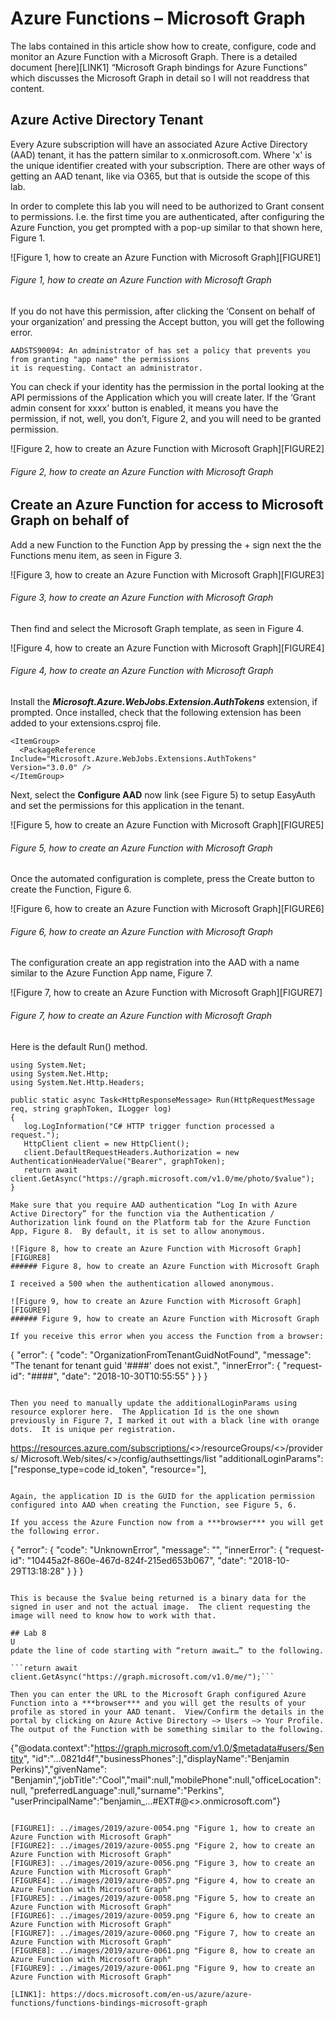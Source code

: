 
# Azure Functions – Microsoft Graph

The labs contained in this article show how to create, configure, code and monitor an Azure Function with a Microsoft Graph.  There is a detailed document [here][LINK1] “Microsoft Graph bindings for Azure Functions” which discusses the Microsoft Graph in detail so I will not readdress that content.

## Azure Active Directory Tenant

Every Azure subscription will have an associated Azure Active Directory (AAD) tenant, it has the pattern similar to x.onmicrosoft.com.  Where 'x' is the unique identifier created with your subscription.  There are other ways of getting an AAD tenant, like via O365, but that is outside the scope of this lab.

In order to complete this lab you will need to be authorized to Grant consent to permissions.  I.e. the first time you are authenticated, after configuring the Azure Function, you get prompted with a pop-up similar to that shown here, Figure 1.

![Figure 1, how to create an Azure Function with Microsoft Graph][FIGURE1]
###### Figure 1, how to create an Azure Function with Microsoft Graph

If you do not have this permission, after clicking the ‘Consent on behalf of your organization’ and pressing the Accept button, you will get the following error.

```
AADSTS90094: An administrator of has set a policy that prevents you from granting "app name" the permissions 
it is requesting. Contact an administrator.
```

You can check if your identity has the permission in the portal looking at the API permissions of the Application which you will create later.  If the ‘Grant admin consent for xxxx’ button is enabled, it means you have the permission, if not, well, you don’t, Figure 2, and you will need to be granted permission.

![Figure 2, how to create an Azure Function with Microsoft Graph][FIGURE2]
###### Figure 2, how to create an Azure Function with Microsoft Graph

## Create an Azure Function for access to Microsoft Graph on behalf of

Add a new Function to the Function App by pressing the + sign next the the Functions menu item, as seen in Figure 3.

![Figure 3, how to create an Azure Function with Microsoft Graph][FIGURE3]
###### Figure 3, how to create an Azure Function with Microsoft Graph

Then find and select the Microsoft Graph template, as seen in Figure 4.

![Figure 4, how to create an Azure Function with Microsoft Graph][FIGURE4]
###### Figure 4, how to create an Azure Function with Microsoft Graph

Install the ***Microsoft.Azure.WebJobs.Extension.AuthTokens*** extension, if prompted.  Once installed, check that the following extension has been added to your extensions.csproj file.

```
<ItemGroup>
  <PackageReference Include="Microsoft.Azure.WebJobs.Extensions.AuthTokens" Version="3.0.0" />
</ItemGroup>
```

Next, select the **Configure AAD** now link (see Figure 5) to setup EasyAuth and set the permissions for this application in the tenant.

![Figure 5, how to create an Azure Function with Microsoft Graph][FIGURE5]
###### Figure 5, how to create an Azure Function with Microsoft Graph

Once the automated configuration is complete, press the Create button to create the Function, Figure 6.

![Figure 6, how to create an Azure Function with Microsoft Graph][FIGURE6]
###### Figure 6, how to create an Azure Function with Microsoft Graph

The configuration create an app registration into the AAD with a name similar to the Azure Function App name, Figure 7.

![Figure 7, how to create an Azure Function with Microsoft Graph][FIGURE7]
###### Figure 7, how to create an Azure Function with Microsoft Graph

Here is the default Run() method.

```
using System.Net; 
using System.Net.Http; 
using System.Net.Http.Headers;
 
public static async Task<HttpResponseMessage> Run(HttpRequestMessage req, string graphToken, ILogger log)
{
   log.LogInformation("C# HTTP trigger function processed a request."); 
   HttpClient client = new HttpClient();
   client.DefaultRequestHeaders.Authorization = new AuthenticationHeaderValue("Bearer", graphToken);
   return await client.GetAsync("https://graph.microsoft.com/v1.0/me/photo/$value");
}

Make sure that you require AAD authentication “Log In with Azure Active Directory” for the function via the Authentication / Authorization link found on the Platform tab for the Azure Function App, Figure 8.  By default, it is set to allow anonymous.

![Figure 8, how to create an Azure Function with Microsoft Graph][FIGURE8]
###### Figure 8, how to create an Azure Function with Microsoft Graph

I received a 500 when the authentication allowed anonymous.

![Figure 9, how to create an Azure Function with Microsoft Graph][FIGURE9]
###### Figure 9, how to create an Azure Function with Microsoft Graph

If you receive this error when you access the Function from a browser:

```
{
   "error": {
     "code": "OrganizationFromTenantGuidNotFound",
     "message": "The tenant for tenant guid '####' does not exist.",
     "innerError": {
        "request-id": "####",
        "date": "2018-10-30T10:55:55"
     }
   }
}
```

Then you need to manually update the additionalLoginParams using resource explorer here.  The Application Id is the one shown previously in Figure 7, I marked it out with a black line with orange dots.  It is unique per registration.

```
https://resources.azure.com/subscriptions/<>/resourceGroups/<>/providers/
      Microsoft.Web/sites/<>/config/authsettings/list
      "additionalLoginParams": ["response_type=code id_token",
      "resource=<AAD application ID>"],
```

Again, the application ID is the GUID for the application permission configured into AAD when creating the Function, see Figure 5, 6.

If you access the Azure Function now from a ***browser*** you will get the following error.

```
{
     "error": {
     "code": "UnknownError",
     "message": "",
     "innerError": {
        "request-id": "10445a2f-860e-467d-824f-215ed653b067",
        "date": "2018-10-29T13:18:28"
     }
   }
}
```

This is because the $value being returned is a binary data for the signed in user and not the actual image.  The client requesting the image will need to know how to work with that.

## Lab 8
U
pdate the line of code starting with “return await…” to the following.

```return await client.GetAsync("https://graph.microsoft.com/v1.0/me/");```

Then you can enter the URL to the Microsoft Graph configured Azure Function into a ***browser*** and you will get the results of your profile as stored in your AAD tenant.  View/Confirm the details in the portal by clicking on Azure Active Directory –> Users –> Your Profile.  The output of the Function with be something similar to the following.

```
{"@odata.context":"https://graph.microsoft.com/v1.0/$metadata#users/$entity",
"id":"...0821d4f","businessPhones":],"displayName":"Benjamin Perkins)","givenName":
"Benjamin","jobTitle":"Cool","mail":null,"mobilePhone":null,"officeLocation":null,
"preferredLanguage":null,"surname":"Perkins",
"userPrincipalName":"benjamin_...#EXT#@<>.onmicrosoft.com"}
```

[FIGURE1]: ../images/2019/azure-0054.png "Figure 1, how to create an Azure Function with Microsoft Graph"
[FIGURE2]: ../images/2019/azure-0055.png "Figure 2, how to create an Azure Function with Microsoft Graph"
[FIGURE3]: ../images/2019/azure-0056.png "Figure 3, how to create an Azure Function with Microsoft Graph"
[FIGURE4]: ../images/2019/azure-0057.png "Figure 4, how to create an Azure Function with Microsoft Graph"
[FIGURE5]: ../images/2019/azure-0058.png "Figure 5, how to create an Azure Function with Microsoft Graph"
[FIGURE6]: ../images/2019/azure-0059.png "Figure 6, how to create an Azure Function with Microsoft Graph"
[FIGURE7]: ../images/2019/azure-0060.png "Figure 7, how to create an Azure Function with Microsoft Graph"
[FIGURE8]: ../images/2019/azure-0061.png "Figure 8, how to create an Azure Function with Microsoft Graph"
[FIGURE9]: ../images/2019/azure-0061.png "Figure 9, how to create an Azure Function with Microsoft Graph"

[LINK1]: https://docs.microsoft.com/en-us/azure/azure-functions/functions-bindings-microsoft-graph
